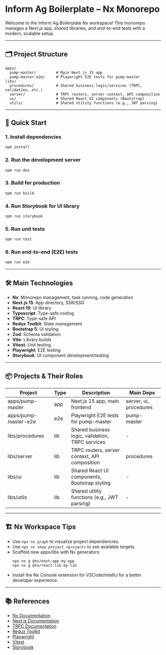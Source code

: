 # Inform Ag Boilerplate – Nx Monorepo

Welcome to the Inform Ag Boilerplate Nx workspace! This monorepo manages a Next.js app, shared libraries, and end-to-end tests with a modern, scalable setup.

---

## 🗂️ Project Structure

```
apps/
  pump-master/         # Main Next.js 15 app
  pump-master-e2e/     # Playwright E2E tests for pump-master
libs/
  procedures/          # Shared business logic/services (TRPC, validation, etc.)
  server/              # TRPC routers, server context, API composition
  ui/                  # Shared React UI components (Bootstrap)
  utils/               # Shared utility functions (e.g., JWT parsing)
```

---

## 🚀 Quick Start

### 1. Install dependencies

```sh
npm install
```

### 2. Run the development server

```sh
npm run dev
```

### 3. Build for production

```sh
npm run build
```

### 4. Run Storybook for UI library

```sh
npm run storybook
```

### 5. Run unit tests

```sh
npm run test
```

### 6. Run end-to-end (E2E) tests

```sh
npm run e2e
```

---

## 🛠️ Main Technologies

- **Nx**: Monorepo management, task running, code generation
- **Next.js 15**: App directory, SSR/SSG
- **React 19**: UI library
- **Typescript**: Type-safe coding
- **TRPC**: Type-safe API
- **Redux Toolkit**: State management
- **Bootstrap 5**: UI styling
- **Zod**: Schema validation
- **Vite**: Library builds
- **Vitest**: Unit testing
- **Playwright**: E2E testing
- **Storybook**: UI component development/testing

---

## 📦 Projects & Their Roles

| Project              | Type | Description                                      | Main Deps              |
| -------------------- | ---- | ------------------------------------------------ | ---------------------- |
| apps/pump-master     | app  | Next.js 15 app, main frontend                    | server, ui, procedures |
| apps/pump-master-e2e | e2e  | Playwright E2E tests for pump-master             | pump-master            |
| libs/procedures      | lib  | Shared business logic, validation, TRPC services | -                      |
| libs/server          | lib  | TRPC routers, server context, API composition    | procedures             |
| libs/ui              | lib  | Shared React UI components, Bootstrap styling    | -                      |
| libs/utils           | lib  | Shared utility functions (e.g., JWT parsing)     | -                      |

---

## 🏗️ Nx Workspace Tips

- Use `npx nx graph` to visualize project dependencies.
- Use `npx nx show project <project>` to see available targets.
- Scaffold new apps/libs with Nx generators:
  ```sh
  npx nx g @nx/next:app my-app
  npx nx g @nx/react:lib my-lib
  ```
- Install the Nx Console extension for VSCode/IntelliJ for a better developer experience.

---

## 📚 References

- [Nx Documentation](https://nx.dev)
- [Next.js Documentation](https://nextjs.org)
- [TRPC Documentation](https://trpc.io)
- [Redux Toolkit](https://redux-toolkit.js.org/)
- [Playwright](https://playwright.dev/)
- [Vitest](https://vitest.dev/)
- [Storybook](https://storybook.js.org/)
